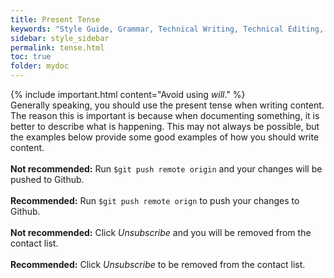 ```yaml
---
title: Present Tense
keywords: "Style Guide, Grammar, Technical Writing, Technical Editing, Present Tense"
sidebar: style_sidebar
permalink: tense.html
toc: true
folder: mydoc
---
```


{% include important.html content="Avoid using <i>will</i>." %}
<br>
Generally speaking, you should use the present tense when writing content. The reason this is important is because when documenting something, it is better to describe what is happening. This may not always be possible, but the examples below provide some good examples of how you should write content.
<br><br>
<i class="fa fa-thumbs-down fa-lg" style="color: red;"></i> **Not recommended:** Run `$git push remote origin` and your changes will be pushed to Github.<br><br>
<i class="fa fa-thumbs-up fa-lg" style="color: green;"></i> **Recommended:** Run `$git push remote orign` to push your changes to Github.<br><br>
<i class="fa fa-thumbs-down fa-lg" style="color: red;"></i> **Not recommended:** Click *Unsubscribe* and you will be removed from the contact list.<br><br>
<i class="fa fa-thumbs-up fa-lg" style="color: green;"></i> **Recommended:** Click *Unsubscribe* to be removed from the contact list.

